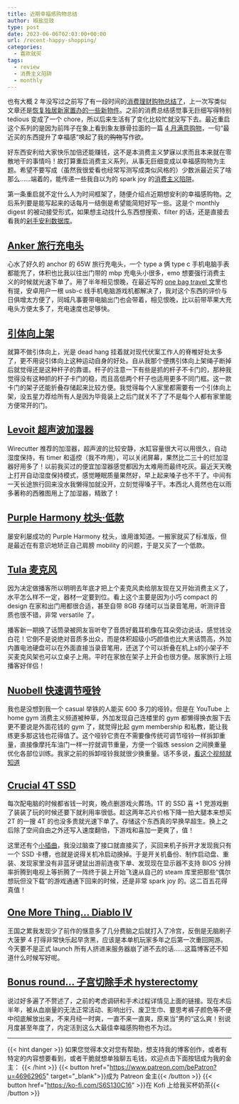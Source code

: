 ```yaml
---
title: 近期幸福感购物总结
author: 椒盐豆豉
type: post
date: 2023-06-06T02:03:00+00:00
url: /recent-happy-shopping/
categories:
  - 喜欢就买
tags:
  - review
  - 消费主义陷阱
  - monthly
---
```


也有大概 2 年没写过之前写了有一段时间的[消费理财购物总结了](../2021-q3-money-recap)，上一次写类似文章还是[恢复独居新家置办的一些新物件](../live-alone-new-purchase/)。之前的消费总结感觉事无巨细写得特别 tedious 变成了一个 chore，所以后来生活有了变化比较忙就没写下去。最近重启这个系列的是因为前阵子在象上看到象友豚骨拉面的一篇 [4 月满意购物](https://ignativssss.com/best-to-buy-april-2023/)，一句“最近买的东西提升了幸福感“唤起了我的~~购物~~写作欲。

好东西安利给大家快乐加倍还能赚钱，这不是本消费主义梦寐以求而且本来就在零散地干的事情吗！故打算重启消费主义系列，从事无巨细变成以幸福感购物为主题。希望不要写成（虽然我很爱看也经常写测写成类似风格的）少数派最近买了啥那么……端着的，能传递一些我自以为的 spark joy 的[消费主义陷阱](../tags/消费主义陷阱)。

第一条重启就不定什么人为时间框架了，随便介绍点近期想安利的幸福感购物。之后系列要是能写起来的话每月一结倒是希望能简短好写一些。这是个 monthly digest 的被动接受形式，如果想主动找什么东西想搜索、filter 的话，还是直接去看我的[剁手安利数据库](https://mtfront.notion.site/mtfront/mtfront-shopping-reviews-e568ee6ebaa44b5da146cbe4ac4663eb)。

<!--more-->

## [Anker 旅行充电头](https://amzn.to/3Z6LwkB)

心水了好久的 anchor 的 65W 旅行充电头，一个 type a 俩 type c 手机电脑手表都能充了，体积也比我以往出门带的 mbp 充电头小很多，emo 想要强行消费主义的时候就光速下单了。用了半年相见恨晚，在最近写的 [one bag travel 文](../one-bag-travel-2-years-in/)里也有提，安卓用户一根 usb-c 线手机电脑游戏机都解决了，我对这个东西的评价与日俱增太方便了，同城凡事要带电脑出门也会带着，相见恨晚，比以前带苹果大充电头方便太多了，充电速度也足够快。

## [引体向上架](https://amzn.to/3MQGCCX)

就算不做引体向上，光是 dead hang 挂着就对现代伏案工作人的脊椎好处太多了，更不用说引体向上这种运动自身的好处。自从我那个便携引体向上架绳子断掉后就觉得还是这种杆子的靠谱。杆子的注意一下有些是抓的杆子不卡门的，那种我觉得没有这种抓的杆子卡门的稳，而且高低两个杆子也适用更多不同门框。这一款卡门的架子还能折叠存储起来比较方便。我觉得每个人家里都需要有一个引体向上架，没五星力荐给所有人是因为毕竟装上之后门就关不了了不是每个人都有家里能方便常开的门。

## [Levoit 超声波加湿器](https://amzn.to/42rzLG3)

Wirecutter 推荐的加湿器，超声波的比较安静，水缸容量很大可以用很久，自动湿度保持，有 timer 和遥控（我不咋用），可以关闭屏幕，果然比二三十的烂加湿器好用多了！以前我买过的便宜加湿器感觉都因为太难用而最终吃灰。最近天天晚上打开自动湿度保持模式，感觉睡眠质量果然好，早上起来嗓子也不干了。中间有一天长途旅行回来没水我懒得加就没开，立刻觉得嗓子干。本西北人竟然也在以雨多著称的西雅图用上了加湿器，精致了！

## [Purple Harmony 枕头·低款](https://amzn.to/3MK2Oi0)

屡安利屡成功的 Purple Harmony 枕头，谁用谁知道。一搬家就买了标准版，但是最近在有意识地矫正自己肩膀 mobility 的问题，于是又买了一个低款。

## [Tula 麦克风](https://amzn.to/3WNIRvD)

因为决定做播客所以明明去年底才把上个麦克风卖给朋友现在又开始消费主义了，水平怎么样不一定，器材一定要到位。看上这个主要是因为小巧 compact 的 design 在家和出门用都很合适，甚至自带 8GB 存储可以当录音笔用，听测评音质也很不错，非常 versatile 了。

播客新一期换了话筒录被网友盲听夸了音质好戴耳机像在耳朵旁边说话，感觉钱没白花！它倒不是说绝对音质多出众，而是体积超级小巧颜值也比大黑话筒高，外加内置电池硬盘可以在外面直接当录音笔用，还送了个可以折叠在机上s的小架子不买麦克风架也可以立桌子上用。平时在家放在架子上开会也很方便。居家旅行上班播客好伴侣！

## [Nuobell 快速调节哑铃](https://smrtft.com/products/nuobell-50lb-matt-black)

我也是没想到我一个 casual 举铁的人能买 600 多刀的哑铃。但是在 YouTube 上 home gym 消费主义频道被种草，外加发现自己连楼里的 gym 都懒得换衣服下去更不要说是外面花钱的 gym 了，就觉得比起 gym membership 和私教，能让我练更多那这钱也花得值了。这个哑铃它贵在不需要像传统可调节哑铃一样拆卸重量，直接像摩托车油门一样一拧就调节重量，方便一个锻炼 session 之间换重量优化各部位训练。我家之前的拆卸哑铃我就很少换重量。话不多说，[看这个视频就知道](https://douchi.space/@mtfront/109911325605077949)

## [Crucial 4T SSD](https://amzn.to/3oNIggS)

每次配电脑的时候都省钱一时爽，晚点删游戏火葬场。1T 的 SSD 喜 +1 党游戏删了装装了玩的时候还要下就利用率很低。趁这两年芯片价格下降一拍大腿本来想买 2T 的一搜 4T 的也没多贵就光速下单了。存储这个东西真的早换早超生。换上之后除了空间自由之外还写入速度翻倍，下游戏和喜加一更爽了，值！

这里还有个[小插曲](https://douchi.space/@mtfront/110391410415620260)，我没过脑查了接口就直接买了，买回来机子拆开才发现我只有一个 SSD 卡槽，也就是说得关机冷启动换掉。于是开关机备份、制作启动盘、重装、发现家里没有非蓝牙键鼠出游前连夜下单、发现现在显示器不支持 BIOS 分辨率折腾到电视上等折腾了一阵终于装上开始飞速从自己的 steam 库里把那些“偶尔想玩但没下载”的游戏通通下回来的时候，还是非常 spark joy 的。这二百五花得真值！

## [One More Thing... Diablo IV](https://douchi.space/@mtfront/110357835103228138)
王国之累我发现少了前作的惬意多了几分费脑之后就打入了冷宫，反倒是无脑刷子大菠萝 4 打得非常快乐起早贪黑，应该是本单机玩家多年之后第一次重回网游。今天要不是正式 launch 所有人挤进来服务器崩了进不去的话……这篇博客还不知道什么时候写好呢。

## [Bonus round… 子宫切除手术 hysterectomy](../hysterectomy-fighting-period-part-1/)

说过好多遍了不赘述了，之前的考虑调研和手术过程详情见上面的链接。现在术后半年，被从血崩量的无法正常活动、影响出行、废卫生巾、要思考裤子颜色等不便中彻底解放出来，不来月经一时爽，一直不来一直爽，原来当”男的“这么爽！别说月度甚至年度了，内定活到这么大最佳幸福感购物也不为过。

---
{{< hint danger >}}
如果您觉得本文对您有帮助，想支持我的博客创作，或者有特定的内容想要看到，或者干脆就想单独聊五毛钱，欢迎点击下面按钮成为我的金主：
{{< /hint >}}
{{< button href="https://www.patreon.com/bePatron?u=46962965" target="_blank">}}成为 Patreon 金主{{< /button >}}
{{< button href="https://ko-fi.com/S6S130C16" >}}在 Kofi 上给我买杯奶茶{{< /button >}}